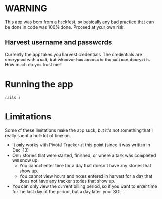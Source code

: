 # WARNING

This app was born from a hackfest, so basically any bad practice
that can be done in code was 100% done. Proceed at your own risk. 

## Harvest username and passwords

Currently the app takes you harvest credentials. The credentials are
encrypted with a salt, but whoever has access to the salt can decrypt it.
How much do you trust me?

# Running the app

`rails s`

# Limitations

Some of these limitations make the app suck, but it's not something that
I really spent a hole lot of time on.

* It only works with Pivotal Tracker at this point (since it was written in Dec '13)
* Only stories that were started, finished, or where a task was completed will show up.
  * You cannot enter time for a day that doesn't have any stories that show up.
  * You cannot view hours and notes entered in harvest for a day that does
    not have any tracker stories that show up.
* You can only view the current billing period, so if you want to
  enter time for the last day of the period, but a day later, your SOL.
